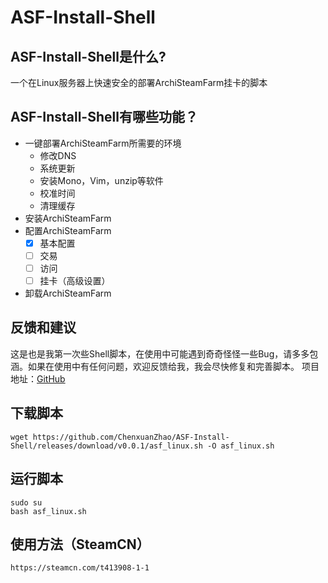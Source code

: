 ASF-Install-Shell
=======

ASF-Install-Shell是什么?
-------  
一个在Linux服务器上快速安全的部署ArchiSteamFarm挂卡的脚本

ASF-Install-Shell有哪些功能？
-------  
* 一键部署ArchiSteamFarm所需要的环境
    *  修改DNS
    *  系统更新
    *  安装Mono，Vim，unzip等软件
    *  校准时间
    *  清理缓存
* 安装ArchiSteamFarm
* 配置ArchiSteamFarm
    - [x] 基本配置
    - [ ] 交易
    - [ ] 访问
    - [ ] 挂卡（高级设置）
* 卸载ArchiSteamFarm

反馈和建议
-------  
这是也是我第一次些Shell脚本，在使用中可能遇到奇奇怪怪一些Bug，请多多包涵。如果在使用中有任何问题，欢迎反馈给我，我会尽快修复和完善脚本。
项目地址：[GitHub](https://github.com/ChenxuanZhao/ASF-Install-Shell)

下载脚本
-------  
```Shell
wget https://github.com/ChenxuanZhao/ASF-Install-Shell/releases/download/v0.0.1/asf_linux.sh -O asf_linux.sh
```

运行脚本
-------  
```Shell
sudo su
bash asf_linux.sh
```

使用方法（SteamCN）
-------  
```Web
https://steamcn.com/t413908-1-1
```